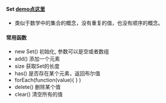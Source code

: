 #### Set     [demo点这里](https://github.com/baoendemao/javascript-summary/tree/master/demos/demo-set/set-1.js)
* 类似于数学中的集合的概念，没有重复的值，也没有顺序的概念。
#### 常用函数
* new Set() 初始化, 参数可以是空或者数组
* add() 添加一个元素
* size  获取Set的长度
* has()  是否存在某个元素，返回布尔值
* forEach(function(value){ } )
* delete()  删除某个值
* clear()  清空所有的值